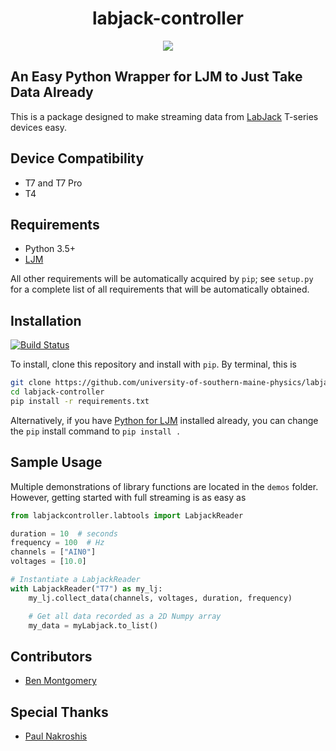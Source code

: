 <h1 align="center">labjack-controller</h1>
<p style="text-align:center"><img src=https://labjack.com/sites/default/files/styles/slideshow/public/T7-Pro_engineering_sshow.jpg?itok=82O0k1DV/></p>

## An Easy Python Wrapper for LJM to Just Take Data Already

This is a package designed to make streaming data from [LabJack](https://labjack.com/) T-series devices easy.
## Device Compatibility

+ T7 and T7 Pro
+ T4

## Requirements

+ Python 3.5+
+ [LJM](https://labjack.com/support/software/installers/ljm)

All other requirements will be automatically acquired by `pip`; see `setup.py` for a complete list of all requirements that will be automatically obtained.

## Installation
[![Build Status](https://travis-ci.com/university-of-southern-maine-physics/labjack-controller.svg?branch=master)](https://travis-ci.com/university-of-southern-maine-physics/labjack-controller)

To install, clone this repository and install with `pip`. By terminal, this is

```bash
git clone https://github.com/university-of-southern-maine-physics/labjack-controller.git
cd labjack-controller
pip install -r requirements.txt
```

Alternatively, if you have [Python for LJM](https://labjack.com/support/software/installers/ljm) installed already, you can change the `pip` install command to `pip install .`

## Sample Usage

Multiple demonstrations of library functions are located in the `demos` folder. However, getting started with full streaming is as easy as

```python
from labjackcontroller.labtools import LabjackReader

duration = 10  # seconds
frequency = 100  # Hz
channels = ["AIN0"]
voltages = [10.0]

# Instantiate a LabjackReader
with LabjackReader("T7") as my_lj:
    my_lj.collect_data(channels, voltages, duration, frequency)

    # Get all data recorded as a 2D Numpy array
    my_data = myLabjack.to_list()
```

## Contributors

+ [Ben Montgomery](https://github.com/Nyctanthous)

## Special Thanks

+ [Paul Nakroshis](https://github.com/paulnakroshis)
